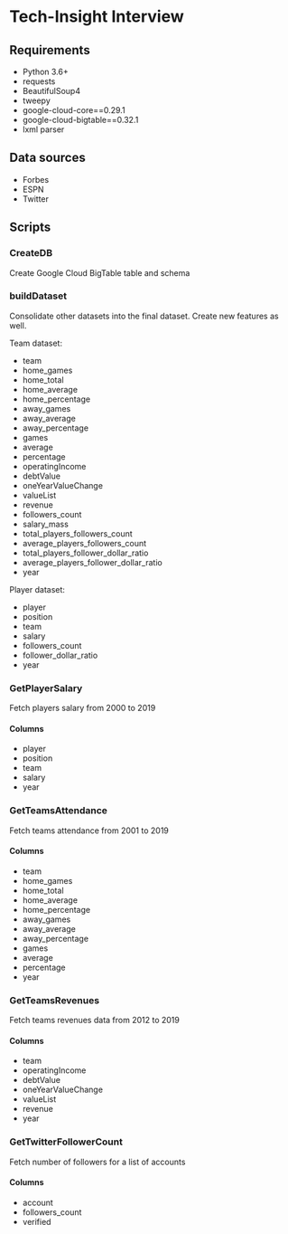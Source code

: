 # Tech-Insight Interview

## Requirements
- Python 3.6+
- requests
- BeautifulSoup4
- tweepy
- google-cloud-core==0.29.1
- google-cloud-bigtable==0.32.1
- lxml parser

## Data sources
- Forbes
- ESPN
- Twitter

## Scripts
### CreateDB
Create Google Cloud BigTable table and schema

### buildDataset
Consolidate other datasets into the final dataset. Create new features as well.

Team dataset:
- team
- home_games
- home_total
- home_average
- home_percentage
- away_games
- away_average
- away_percentage
- games
- average
- percentage
- operatingIncome
- debtValue
- oneYearValueChange
- valueList
- revenue
- followers_count
- salary_mass
- total_players_followers_count
- average_players_followers_count
- total_players_follower_dollar_ratio
- average_players_follower_dollar_ratio
- year

Player dataset:
- player
- position
- team
- salary
- followers_count
- follower_dollar_ratio
- year

### GetPlayerSalary
Fetch players salary from 2000 to 2019

#### Columns
- player
- position
- team
- salary
- year

### GetTeamsAttendance
Fetch teams attendance from 2001 to 2019

#### Columns
- team
- home_games
- home_total
- home_average
- home_percentage
- away_games
- away_average
- away_percentage
- games
- average
- percentage
- year

### GetTeamsRevenues
Fetch teams revenues data from 2012 to 2019

#### Columns
- team
- operatingIncome
- debtValue
- oneYearValueChange
- valueList
- revenue
- year

### GetTwitterFollowerCount
Fetch number of followers for a list of accounts

#### Columns
- account
- followers_count
- verified